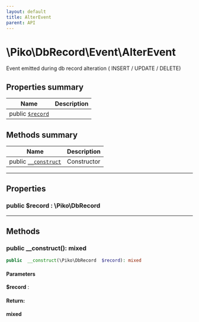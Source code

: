 ```yaml
---
layout: default
title: AlterEvent
parent: API
---
```




# \Piko\DbRecord\Event\AlterEvent

Event emitted during db record alteration ( INSERT / UPDATE / DELETE)








## Properties summary

| Name | Description |
|------|-------------|
| public [`$record`](#property_record) |   |


## Methods summary

| Name | Description |
|------|-------------|
| public [`__construct`](#method___construct) | Constructor |


-----


## Properties


<a name="property_record"></a>
### public **$record** : \Piko\DbRecord





-----

## Methods




<a name="method___construct"></a>
### public **__construct()**: mixed

```php
public  __construct(\Piko\DbRecord  $record): mixed
```




#### Parameters
**$record** :







#### Return:
**mixed**


